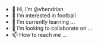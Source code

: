 - 👋 Hi, I’m @vhendrian
- 👀 I’m interested in football
- 🌱 I’m currently learning ...
- 💞️ I’m looking to collaborate on ...
- 📫 How to reach me ...

<!---
vhendrian/vhendrian is a ✨ special ✨ repository because its `README.md` (this file) appears on your GitHub profile.
You can click the Preview link to take a look at your changes.
--->
